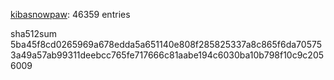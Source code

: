 [kibasnowpaw](https://github.com/kibasnowpaw): 46359 entries

sha512sum 5ba45f8cd0265969a678edda5a651140e808f285825337a8c865f6da705753a49a57ab99311deebcc765fe717666c81aabe194c6030ba10b798f10c9c2056009

